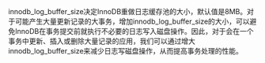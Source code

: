 

innodb_log_buffer_size决定InnoDB重做日志缓存池的大小，默认值是8MB。对于可能产生大量更新记录的大事务，增加innodb_log_buffer_size的大小，可以避免InnoDB在事务提交前就执行不必要的日志写入磁盘操作。因此，对于会在一个事务中更新、插入或删除大量记录的应用，我们可以通过增大innodb_log_buffer_size来减少日志写磁盘操作，从而提高事务处理的性能。



